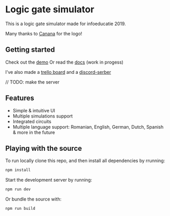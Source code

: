 # Logic gate simulator

This is a logic gate simulator made for infoeducatie 2019.

Many thanks to [Canana](http://canana.xyz/) for the logo!

## Getting started

Check out the [demo](https://mateiadrielrafael.github.io/logicGateSimulator/)
Or read the [docs](./docs/main.md) (work in progess)

I've also made a [trello board](https://trello.com/b/LW3XSnGN/logic-gate-simulator) and a [discord-serber]()

// TODO: make the server

## Features

-   Simple & intuitive UI
-   Multiple simulations support
-   Integrated circuits
-   Multiple language support: Romanian, English, German, Dutch, Spanish & more in the future

## Playing with the source

To run locally clone this repo, and then install all dependencies by rrunning:

```sh
npm install
```

Start the development server by running:

```sh
npm run dev
```

Or bundle the source with:

```sh
npm run build
```
